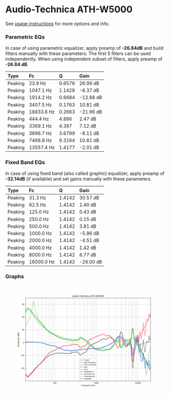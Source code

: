# Audio-Technica ATH-W5000
See [usage instructions](https://github.com/jaakkopasanen/AutoEq#usage) for more options and info.

### Parametric EQs
In case of using parametric equalizer, apply preamp of **-26.84dB** and build filters manually
with these parameters. The first 5 filters can be used independently.
When using independent subset of filters, apply preamp of **-26.84 dB**.

| Type    | Fc         |      Q | Gain      |
|:--------|:-----------|:-------|:----------|
| Peaking | 23.9 Hz    | 0.6576 | 26.99 dB  |
| Peaking | 1047.1 Hz  | 1.1428 | -6.37 dB  |
| Peaking | 1914.2 Hz  | 0.6684 | -12.88 dB |
| Peaking | 3407.5 Hz  | 0.1763 | 10.81 dB  |
| Peaking | 18833.6 Hz | 0.2663 | -21.96 dB |
| Peaking | 444.4 Hz   | 4.886  | 2.47 dB   |
| Peaking | 3369.1 Hz  | 4.397  | 7.12 dB   |
| Peaking | 3896.7 Hz  | 3.6799 | -8.11 dB  |
| Peaking | 7468.8 Hz  | 9.3164 | 10.81 dB  |
| Peaking | 13557.4 Hz | 1.4177 | -2.01 dB  |

### Fixed Band EQs
In case of using fixed band (also called graphic) equalizer, apply preamp of **-32.14dB**
(if available) and set gains manually with these parameters.

| Type    | Fc         |      Q | Gain      |
|:--------|:-----------|:-------|:----------|
| Peaking | 31.3 Hz    | 1.4142 | 30.57 dB  |
| Peaking | 62.5 Hz    | 1.4142 | 1.40 dB   |
| Peaking | 125.0 Hz   | 1.4142 | 0.43 dB   |
| Peaking | 250.0 Hz   | 1.4142 | 0.15 dB   |
| Peaking | 500.0 Hz   | 1.4142 | 3.81 dB   |
| Peaking | 1000.0 Hz  | 1.4142 | -5.96 dB  |
| Peaking | 2000.0 Hz  | 1.4142 | -4.51 dB  |
| Peaking | 4000.0 Hz  | 1.4142 | 1.42 dB   |
| Peaking | 8000.0 Hz  | 1.4142 | 6.77 dB   |
| Peaking | 16000.0 Hz | 1.4142 | -26.00 dB |

### Graphs
![](./Audio-Technica%20ATH-W5000.png)